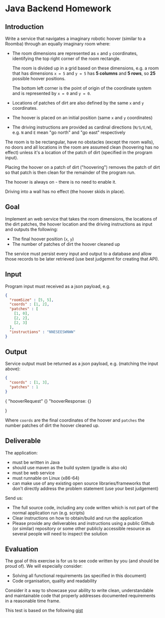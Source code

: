 # Java Backend Homework

## Introduction

Write a service that navigates a imaginary robotic hoover (similar to a Roomba)
through an equally imaginary room where:

- The room dimensions are represented as `x` and `y` coordinates, identifying the
  top right corner of the room rectangle.

  The room is divided up in a grid based on these dimensions, e.g. a room that
  has dimensions `x = 5` and `y = 5` has **5 columns** and **5 rows**, so **25**
  possible hoover positions.

  The bottom left corner is the point of origin of the coordinate system and is
  represented by `x = 0` and `y = 0`.

- Locations of patches of dirt are also defined by the same `x` and `y`
  coordinates.

- The hoover is placed on an initial position (same `x` and `y` coordinates)

- The driving instructions are provided as cardinal directions (`N/S/E/W`), e.g.
  `N` and `E` mean "go north" and "go east" respectively

The room is to be rectangular, have no obstacles (except the room walls), no
doors and all locations in the room are assumed clean (hoovering has no effect)
unless it's a location of the patch of dirt (specified in the program input).

Placing the hoover on a patch of dirt ("hoovering") removes the patch of dirt
so that patch is then clean for the remainder of the program run.

The hoover is always on - there is no need to enable it.

Driving into a wall has no effect (the hoover skids in place).

## Goal

Implement an web service that takes the room dimensions, the locations of the
dirt patches, the hoover location and the driving instructions as input and
outputs the following:

- The final hoover position (`x`, `y`)
- The number of patches of dirt the hoover cleaned up

The service must persist every input and output to a database and allow those
records to be later retrieved (use best judgemnt for creating that API).

## Input

Program input must received as a json payload, e.g.

```json
{
  "roomSize" : [5, 5],
  "coords" : [1, 2],
  "patches" : [
    [1, 0],
    [2, 2],
    [2, 3]
  ],
  "instructions" : "NNESEESWNWW"
}
```

## Output

Service output must be returned as a json payload, e.g. (matching the input
above):

```json
{
  "coords" : [1, 3],
  "patches" : 1
}
```

{
"hooverRequest" {}
"hooverResponse: {}

}

Where `coords` are the final coordinates of the hoover and `patches` the
number patches of dirt the hoover cleaned up.

## Deliverable

The application:

- must be written in Java
- should use maven as the build system (gradle is also ok)
- must be web service
- must runnable on Linux (x86-64)
- can make use of any existing open source libraries/frameworks that don't
  directly address the problem statement (use your best judgement)

Send us:

- The full source code, including any code written which is not part of the
  normal application run (e.g. scripts)
- Clear instructions on how to obtain/build and run the application
- Please provide any deliverables and instructions using a public Github (or
  similar) repository or some other publicly accessible resource as several
  people will need to inspect the solution

## Evaluation

The goal of this exercise is for us to see code written by you (and should be
proud of). We will especially consider:

- Solving all functional requirements (as specified in this document)
- Code organisation, quality and readability

Consider it a way to showcase your ability to write clean, understandable and
maintainable code that properly addresses documented requirements in a reasonable
time frame.

This test is based on the following [gist](https://gist.github.com/alirussell/9a519e07128b7eafcb50)

